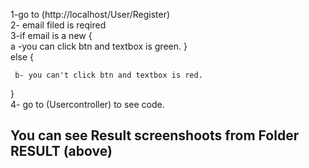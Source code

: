 1-go to (http://localhost/User/Register) 
<br>
2- email filed is reqired 
<br>
3-if email is a new {
<br>
	 a -you can click btn and textbox is green.
}
     <br>
else {
<br>

	 b- you can't click btn and textbox is red.
}
<br>
4- go to (Usercontroller) to see code.
<br>
<h2>You can see Result screenshoots from Folder RESULT (above) </h2>


